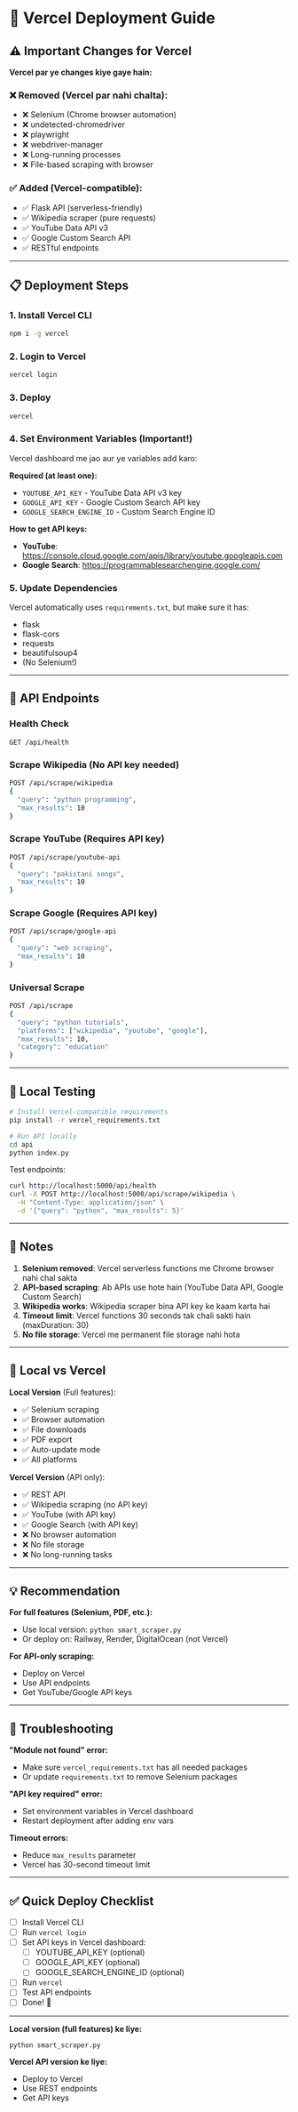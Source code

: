 # 🚀 Vercel Deployment Guide

## ⚠️ Important Changes for Vercel

**Vercel par ye changes kiye gaye hain:**

### ❌ Removed (Vercel par nahi chalta):
- ❌ Selenium (Chrome browser automation)
- ❌ undetected-chromedriver
- ❌ playwright
- ❌ webdriver-manager
- ❌ Long-running processes
- ❌ File-based scraping with browser

### ✅ Added (Vercel-compatible):
- ✅ Flask API (serverless-friendly)
- ✅ Wikipedia scraper (pure requests)
- ✅ YouTube Data API v3
- ✅ Google Custom Search API
- ✅ RESTful endpoints

---

## 📋 Deployment Steps

### 1. Install Vercel CLI
```bash
npm i -g vercel
```

### 2. Login to Vercel
```bash
vercel login
```

### 3. Deploy
```bash
vercel
```

### 4. Set Environment Variables (Important!)

Vercel dashboard me jao aur ye variables add karo:

**Required (at least one):**
- `YOUTUBE_API_KEY` - YouTube Data API v3 key
- `GOOGLE_API_KEY` - Google Custom Search API key
- `GOOGLE_SEARCH_ENGINE_ID` - Custom Search Engine ID

**How to get API keys:**
- **YouTube**: https://console.cloud.google.com/apis/library/youtube.googleapis.com
- **Google Search**: https://programmablesearchengine.google.com/

### 5. Update Dependencies

Vercel automatically uses `requirements.txt`, but make sure it has:
- flask
- flask-cors
- requests
- beautifulsoup4
- (No Selenium!)

---

## 🔌 API Endpoints

### Health Check
```
GET /api/health
```

### Scrape Wikipedia (No API key needed)
```bash
POST /api/scrape/wikipedia
{
  "query": "python programming",
  "max_results": 10
}
```

### Scrape YouTube (Requires API key)
```bash
POST /api/scrape/youtube-api
{
  "query": "pakistani songs",
  "max_results": 10
}
```

### Scrape Google (Requires API key)
```bash
POST /api/scrape/google-api
{
  "query": "web scraping",
  "max_results": 10
}
```

### Universal Scrape
```bash
POST /api/scrape
{
  "query": "python tutorials",
  "platforms": ["wikipedia", "youtube", "google"],
  "max_results": 10,
  "category": "education"
}
```

---

## 🎯 Local Testing

```bash
# Install Vercel-compatible requirements
pip install -r vercel_requirements.txt

# Run API locally
cd api
python index.py
```

Test endpoints:
```bash
curl http://localhost:5000/api/health
curl -X POST http://localhost:5000/api/scrape/wikipedia \
  -H "Content-Type: application/json" \
  -d '{"query": "python", "max_results": 5}'
```

---

## 📝 Notes

1. **Selenium removed**: Vercel serverless functions me Chrome browser nahi chal sakta
2. **API-based scraping**: Ab APIs use hote hain (YouTube Data API, Google Custom Search)
3. **Wikipedia works**: Wikipedia scraper bina API key ke kaam karta hai
4. **Timeout limit**: Vercel functions 30 seconds tak chali sakti hain (maxDuration: 30)
5. **No file storage**: Vercel me permanent file storage nahi hota

---

## 🔄 Local vs Vercel

**Local Version** (Full features):
- ✅ Selenium scraping
- ✅ Browser automation
- ✅ File downloads
- ✅ PDF export
- ✅ Auto-update mode
- ✅ All platforms

**Vercel Version** (API only):
- ✅ REST API
- ✅ Wikipedia scraping (no API key)
- ✅ YouTube (with API key)
- ✅ Google Search (with API key)
- ❌ No browser automation
- ❌ No file storage
- ❌ No long-running tasks

---

## 💡 Recommendation

**For full features (Selenium, PDF, etc.):**
- Use local version: `python smart_scraper.py`
- Or deploy on: Railway, Render, DigitalOcean (not Vercel)

**For API-only scraping:**
- Deploy on Vercel
- Use API endpoints
- Get YouTube/Google API keys

---

## 🐛 Troubleshooting

**"Module not found" error:**
- Make sure `vercel_requirements.txt` has all needed packages
- Or update `requirements.txt` to remove Selenium packages

**"API key required" error:**
- Set environment variables in Vercel dashboard
- Restart deployment after adding env vars

**Timeout errors:**
- Reduce `max_results` parameter
- Vercel has 30-second timeout limit

---

## ✅ Quick Deploy Checklist

- [ ] Install Vercel CLI
- [ ] Run `vercel login`
- [ ] Set API keys in Vercel dashboard:
  - [ ] YOUTUBE_API_KEY (optional)
  - [ ] GOOGLE_API_KEY (optional)
  - [ ] GOOGLE_SEARCH_ENGINE_ID (optional)
- [ ] Run `vercel`
- [ ] Test API endpoints
- [ ] Done! 🎉

---

**Local version (full features) ke liye:**
```bash
python smart_scraper.py
```

**Vercel API version ke liye:**
- Deploy to Vercel
- Use REST endpoints
- Get API keys

